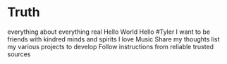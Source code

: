 # Truth
everything about everything real
Hello World Hello #Tyler
I want to be friends with kindred minds and spirits
I love Music
Share my thoughts
list my various projects to develop
Follow instructions from reliable trusted sources
